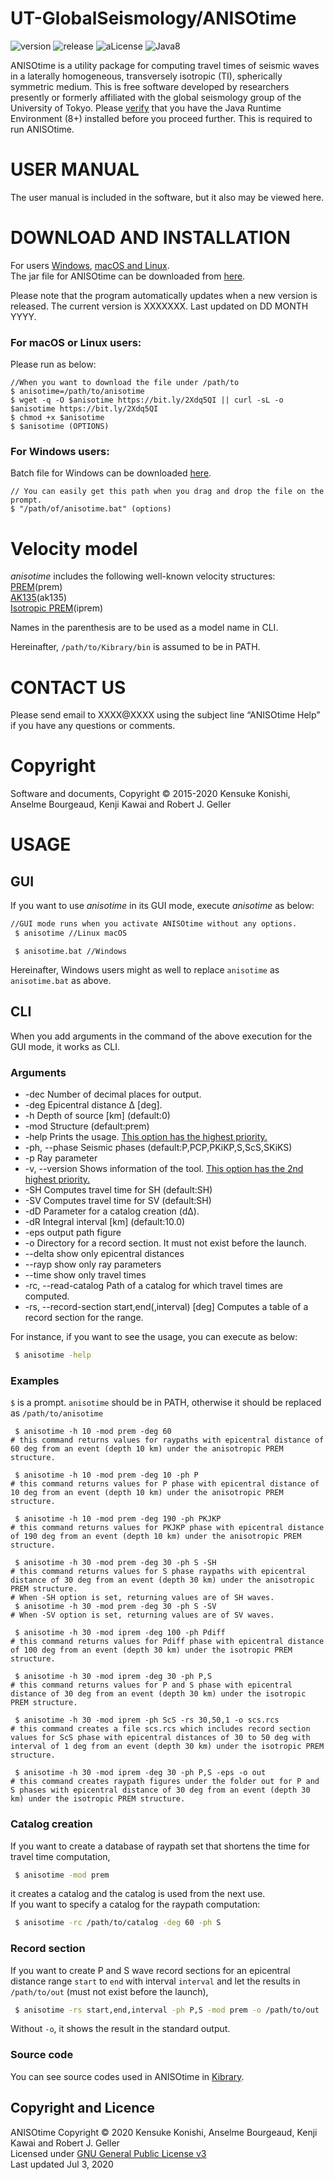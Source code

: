 # UT-GlobalSeismology/ANISOtime

![version](https://img.shields.io/badge/version-1.3.8-yellow.svg)
![release](https://img.shields.io/badge/release-Taoyuan-yellow.svg)
![aLicense](https://img.shields.io/badge/license-GPL--3-blue.svg?style=flat)
![Java8](https://img.shields.io/badge/dependencies-JRE%208-brightgreen.svg)


ANISOtime is a utility package for computing travel times of seismic waves in a laterally homogeneous, transversely isotropic (TI), spherically symmetric medium. This is free software developed by researchers presently or formerly affiliated with the global seismology group of the University of Tokyo. 
Please [verify](https://java.com/ja/download/installed8.jsp) that you have the Java Runtime Environment (8+) installed before you proceed further. This is required to run ANISOtime.

# USER MANUAL

The user manual is included in the software, but it also may be viewed here.   


# DOWNLOAD AND INSTALLATION

For users [Windows](#for-windows-users), [macOS and Linux](#for-macos-or-linux-users).  
The jar file for ANISOtime can be downloaded from [here](https://bit.ly/33hAaQy).

Please note that the program automatically updates when a new version is released. 
The current version is XXXXXXX. Last updated on DD MONTH YYYY.

### For macOS or Linux users:
 
Please run as below:

    //When you want to download the file under /path/to 
    $ anisotime=/path/to/anisotime
    $ wget -q -O $anisotime https://bit.ly/2Xdq5QI || curl -sL -o $anisotime https://bit.ly/2Xdq5QI
    $ chmod +x $anisotime
    $ $anisotime (OPTIONS)

### For Windows users:

Batch file for Windows can be downloaded [here](https://bit.ly/2QUnqJr).

    // You can easily get this path when you drag and drop the file on the prompt.
    $ "/path/of/anisotime.bat" (options)

# Velocity model
*anisotime* includes the following well-known velocity structures:  
[PREM](http://ds.iris.edu/ds/products/emc-prem/)(prem)  
[AK135](http://ds.iris.edu/ds/products/emc-ak135-f/)(ak135)  
[Isotropic PREM](http://www.sciencedirect.com/science/article/pii/0031920181900467)(iprem)

Names in the parenthesis are to be used as a model name in CLI.

Hereinafter, ```/path/to/Kibrary/bin``` is assumed to be in PATH.

# CONTACT US 

Please send email to XXXX@XXXX using the subject line “ANISOtime Help” if you have any questions or comments. 

# Copyright

Software and documents, Copyright © 2015-2020 Kensuke Konishi, Anselme Bourgeaud, Kenji Kawai and Robert J. Geller



# USAGE
## GUI
If you want to use *anisotime* in its GUI mode, execute *anisotime* as below:
``` bash
//GUI mode runs when you activate ANISOtime without any options.
 $ anisotime //Linux macOS
```

```windows
 $ anisotime.bat //Windows
```

Hereinafter, Windows users might as well to replace ```anisotime``` as ```anisotime.bat``` as above.


## CLI
When you add arguments in the command of the above execution for the GUI mode,
it works as CLI.

### Arguments
* -dec <arg> Number of decimal places for output.
* -deg <arg> Epicentral distance &Delta; [deg].
* -h <arg>   Depth of source [km] (default:0)
* -mod <arg> Structure (default:prem)
* -help Prints the usage. <u>This option has the highest priority.</u>
* -ph, --phase <arg> Seismic phases (default:P,PCP,PKiKP,S,ScS,SKiKS)
* -p <arg> Ray parameter
* -v, --version Shows information of the tool. <u>This option has the 2nd highest priority.</u>
* -SH Computes travel time for SH (default:SH)
* -SV Computes travel time for SV (default:SH)
* -dD <arg> Parameter for a catalog creation (dΔ).
* -dR <arg> Integral interval [km] (default:10.0)
* -eps  output path figure
* -o <arg> Directory for a record section. It must not exist before the launch.
* --delta  show only epicentral distances
* --rayp   show only ray parameters
* --time     show only travel times
* -rc, --read-catalog <arg> Path of a catalog for which travel times are computed.
* -rs, --record-section <arg>   start,end(,interval) [deg] Computes a table of a record section for the range.

  

For instance, if you want to see the usage, you can execute as below:
``` bash
 $ anisotime -help
```

### Examples

```$``` is a prompt. ```anisotime``` should be in PATH, otherwise it should be replaced as ```/path/to/anisotime```
```
 $ anisotime -h 10 -mod prem -deg 60 
# this command returns values for raypaths with epicentral distance of 60 deg from an event (depth 10 km) under the anisotropic PREM structure.
```

```
 $ anisotime -h 10 -mod prem -deg 10 -ph P 
# this command returns values for P phase with epicentral distance of 10 deg from an event (depth 10 km) under the anisotropic PREM structure.
```

```
 $ anisotime -h 10 -mod prem -deg 190 -ph PKJKP 
# this command returns values for PKJKP phase with epicentral distance of 190 deg from an event (depth 10 km) under the anisotropic PREM structure.
```

```
 $ anisotime -h 30 -mod prem -deg 30 -ph S -SH 
# this command returns values for S phase raypaths with epicentral distance of 30 deg from an event (depth 30 km) under the anisotropic PREM structure. 
# When -SH option is set, returning values are of SH waves.
 $ anisotime -h 30 -mod prem -deg 30 -ph S -SV 
# When -SV option is set, returning values are of SV waves.
```

```
 $ anisotime -h 30 -mod iprem -deg 100 -ph Pdiff 
# this command returns values for Pdiff phase with epicentral distance of 100 deg from an event (depth 30 km) under the isotropic PREM structure.  
```

```
 $ anisotime -h 30 -mod iprem -deg 30 -ph P,S 
# this command returns values for P and S phase with epicentral distance of 30 deg from an event (depth 30 km) under the isotropic PREM structure.
```

```
 $ anisotime -h 30 -mod iprem -ph ScS -rs 30,50,1 -o scs.rcs 
# this command creates a file scs.rcs which includes record section values for ScS phase with epicentral distances of 30 to 50 deg with interval of 1 deg from an event (depth 30 km) under the isotropic PREM structure.
```

```
 $ anisotime -h 30 -mod iprem -deg 30 -ph P,S -eps -o out 
# this command creates raypath figures under the folder out for P and S phases with epicentral distance of 30 deg from an event (depth 30 km) under the isotropic PREM structure.
```
  




### Catalog creation
If you want to create a database of raypath set that shortens the time for travel time computation,
``` bash
 $ anisotime -mod prem
```
it creates a catalog and the catalog is used from the next use.  
If you want to specify a catalog for the raypath computation:
``` bash
 $ anisotime -rc /path/to/catalog -deg 60 -ph S
```

### Record section
If you want to create P and S wave record sections for an epicentral distance range ```start``` to ```end``` with interval ```interval``` and let the results in ```/path/to/out``` (must not exist before the launch),
```bash
 $ anisotime -rs start,end,interval -ph P,S -mod prem -o /path/to/out
```
Without ```-o```, it shows the result in the standard output.

### Source code
You can see source codes used in ANISOtime in [Kibrary](https://github.com/kensuke1984/Kibrary).

## Copyright and Licence
ANISOtime Copyright © 2020 Kensuke Konishi, Anselme Bourgeaud, Kenji Kawai and Robert J. Geller   
Licensed under [GNU General Public License v3](https://www.gnu.org/licenses/gpl-3.0.html)  
Last updated Jul 3, 2020
 
